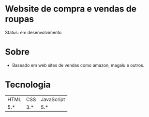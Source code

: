 # Website de compra e vendas de roupas

Status: em desenvolvimento

# Sobre

+ Baseado em web sites de vendas como amazon, magalu e outros.

# Tecnologia

<table>
    <tr>
    <td>HTML</td>
    <td>CSS</td>
    <td>JavaScript</td>
    </tr>
    <tr>
    <td>5.*</td>
    <td>3.*</td>
    <td>5.*</td>
    </tr>
</table>